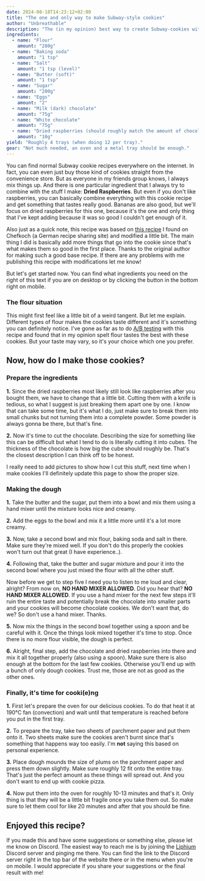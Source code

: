 ```yaml
---
date: 2024-08-18T14:23:12+02:00
title: "The one and only way to make Subway-style cookies"
author: "Unbreathable"
description: "The (in my opinion) best way to create Subway-cookies with a little bit of help from some dried raspberries."
ingredients:
  - name: "Flour"
    amount: "280g"
  - name: "Baking soda"
    amount: "1 tsp"
  - name: "Salt"
    amount: "1 tsp (level)"
  - name: "Butter (soft)"
    amount: "1 tsp"
  - name: "Sugar"
    amount: "200g"
  - name: "Eggs"
    amount: "2"
  - name: "Milk (dark) chocolate"
    amount: "75g"
  - name: "White chocolate"
    amount: "75g"
  - name: "Dried raspberries (should roughly match the amount of chocolate, they are much lighter than you think)"
    amount: "10g"
yield: "Roughly 4 trays (when doing 12 per tray)."
gear: "Not much needed, an oven and a metal tray should be enough."
---
```


You can find normal Subway cookie recipes everywhere on the internet. In fact, you can even just buy those kind of cookies straight from the convenience store. But as everyone in my friends group knows, I always mix things up. And there is one particular ingredient that I always try to combine with the stuff I make: **Dried Raspberries**. But even if you don't like raspberries, you can basically combine everything with this cookie recipe and get something that tastes really good. Bananas are also good, but we'll focus on dried raspberries for this one, because it's the one and only thing that I've kept adding because it was so good I couldn't get enough of it.

Also just as a quick note, this recipe was based on [this recipe](https://www.chefkoch.de/rezepte/2257651361176625/Subway-Cookies.html) I found on Chefkoch (a German recipe sharing site) and modified a little bit. The main thing I did is basically add more things that go into the cookie since that's what makes them so good in the first place. Thanks to the original author for making such a good base recipe. If there are any problems with me publishing this recipe with modifications let me know!

But let's get started now. You can find what ingredients you need on the right of this text if you are on desktop or by clicking the button in the bottom right on mobile.

### The flour situation

This might first feel like a little bit of a weird tangent. But let me explain. Different types of flour makes the cookies taste different and it's something you can definitely notice. I've gone as far as to do [A/B testing](https://en.wikipedia.org/wiki/A/B_testing) with this recipe and found that in my opinion spelt flour tastes the best with these cookies. But your taste may vary, so it's your choice which one you prefer.

## Now, how do I make those cookies?

### Prepare the ingredients

**1.** Since the dried raspberries most likely still look like raspberries after you bought them, we have to change that a little bit. Cutting them with a knife is tedious, so what I suggest is just breaking them apart one by one. I know that can take some time, but it's what I do, just make sure to break them into small chunks but not turning them into a complete powder. Some powder is always gonna be there, but that's fine.

**2.** Now it's time to cut the chocolate. Describing the size for something like this can be difficult but what I tend to do is literally cutting it into cubes. The thickness of the chocolate is how big the cube should roughly be. That's the closest description I can think off to be honest.

I really need to add pictures to show how I cut this stuff, next time when I make cookies I'll definitely update this page to show the proper size.

### Making the dough

**1.** Take the butter and the sugar, put them into a bowl and mix them using a hand mixer until the mixture looks nice and creamy.

**2.** Add the eggs to the bowl and mix it a little more until it's a lot more creamy.

**3.** Now, take a second bowl and mix flour, baking soda and salt in there. Make sure they're mixed well. If you don't do this properly the cookies won't turn out that great (I have experience..).

**4.** Following that, take the butter and sugar mixture and pour it into the second bowl where you just mixed the flour with all the other stuff.

Now before we get to step five I need you to listen to me loud and clear, alright? From now on, **NO HAND MIXER ALLOWED**. Did you hear that? **NO HAND MIXER ALLOWED**. If you use a hand mixer for the next few steps it'll ruin the entire taste and potentially break the chocolate into smaller parts and your cookies will become chocolate cookies. We don't want that, do we? So don't use a hand mixer. Thanks.

**5.** Now mix the things in the second bowl together using a spoon and be careful with it. Once the things look mixed together it's time to stop. Once there is no more flour visible, the dough is perfect.

**6.** Alright, final step, add the chocolate and dried raspberries into there and mix it all together properly (also using a spoon). Make sure there is also enough at the bottom for the last few cookies. Otherwise you'll end up with a bunch of only dough cookies. Trust me, those are not as good as the other ones.

### Finally, it's time for cooki(e)ng

**1.** First let's prepare the oven for our delicious cookies. To do that heat it at 190°C fan (convection) and wait until that temperature is reached before you put in the first tray.

**2.** To prepare the tray, take two sheets of parchment paper and put them onto it. Two sheets make sure the cookies aren't burnt since that's something that happens way too easily. I'm **not** saying this based on personal experience.

**3.** Place dough mounds the size of plums on the parchment paper and press them down slightly. Make sure roughly 12 fit onto the entire tray. That's just the perfect amount as these things will spread out. And you don't want to end up with cookie pizza.

**4.** Now put them into the oven for roughly 10-13 minutes and that's it. Only thing is that they will be a little bit fragile once you take them out. So make sure to let them cool for like 20 minutes and after that you should be fine.

## Enjoyed this recipe?

If you made this and have some suggestions or something else, please let me know on Discord. The easiest way to reach me is by joining the [Liphium](https://liphium.com) Discord server and pinging me there. You can find the link to the Discord server right in the top bar of the website there or in the menu when you're on mobile. I would appreciate if you share your suggestions or the final result with me!
